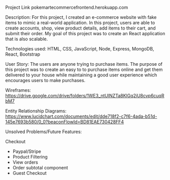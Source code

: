 Project Link pokemartecommercefrontend.herokuapp.com

Description: For this project, I created an e-commerce website with fake items to mimic a real-world application. In this project, users are able to create accounts, shop, view product details, add items to their cart, and submit their order. My goal of this project was to create an React application that is also scalable.

Technologies used: HTML, CSS, JavaScript, Node, Express, MongoDB, React, Bootstrap

User Story: The users are anyone trying to purchase items. The purpose of this project was to create an easy to to purchase items online and get them delivered to your house while maintaining a good user experience which encourages users to make purchases.

Wireframes:
https://drive.google.com/drive/folders/1WE3_ntUINZTa8KlGq2iU8cvp6cuqRbM7

Entity Relationship Diagrams: https://www.lucidchart.com/documents/edit/dde718f2-c7f6-4ada-b51d-145e7693b580/0_0?beaconFlowId=BD81EAE730428FF4

Unsolved Problems/Future Features:

Checkout
- Paypal/Stripe
- Product Filtering
- View orders
- Order subtotal component
- Guest Checkout

